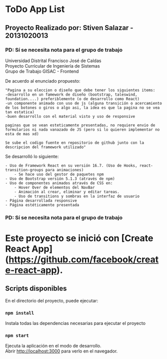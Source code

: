 # ToDo App List
## Proyecto Realizado por: Stiven Salazar - 20131020013
### PD: Sí se necesita nota para el grupo de trabajo

Universidad Distrital Francisco José de Caldas  
Proyecto Curricular de Ingeniería de Sistemas  
Grupo de Trabajo GISAC - Frontend

De acuerdo al enunciado propuesto:

    "Pagina a su eleccion o diseño que debe tener los siguientes items:
    -desarrollo en un famework de diseño (bootstrap, taleswind, foundation....) preferiblemente (o de desarrollo como React)
    -un componente animado con uso de js (alguna transición o acercamiento de los botones o giros o algo asi, la idea es que la pagina no se vea tan estatica)
    -buen desarrollo con el material visto y uso de responsive 

    paginas que se vean esteticamente presentadas, no requiere envio de formularios ni nada vanazado de JS (pero si lo quieren implementar no esta de mas xd)

    Se sube el codigo fuente en repositorio de github junto con la descripcion del framework utilizado"

Se desarrolló lo siguiente:

    - Uso de Framework React en su versión 16.7. (Uso de Hooks, react-transition-groups para animaciones)
        - Se hace uso del gestor de paquetes npm
    - Uso de Bootstrap versión 5.1.3 (através de npm)
    - Uso de componentes animados através de CSS en:
        - Hover Over de elementos del NavBar
        - Animación al crear, eliminar y editar tareas.
        - Uso de transitions y sombras en la interfaz de usuario
    - Página desarrollada responsive
    - Página estéticamente presentada

### PD: Sí se necesita nota para el grupo de trabajo

# Este proyecto se inició con [Create React App] (https://github.com/facebook/create-react-app).

## Scripts disponibles

En el directorio del proyecto, puede ejecutar:  

### `npm install`

Instala todas las dependencias necesarias para ejecutar el proyecto

### `npm start`

Ejecuta la aplicación en el modo de desarrollo.<br>
Abrir [http://localhost:3000](http://localhost:3000) para verlo en el navegador.